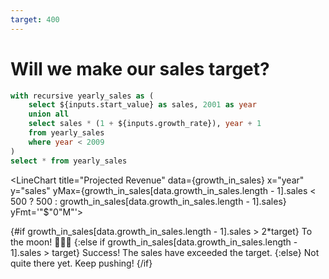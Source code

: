 ```yaml
---
target: 400
---
```


# Will we make our sales target?

<Dropdown name=growth_rate title="Growth Rate">
    <DropdownOption value="0.05" valueLabel="5%"/>
    <DropdownOption value="0.1" valueLabel="10%"/>
    <DropdownOption value="0.15" valueLabel="15%"/>
    <DropdownOption value="0.2" valueLabel="20%"/>
</Dropdown>

<Dropdown name=start_value title="Start Value">
    <DropdownOption value="100" valueLabel="100"/>
    <DropdownOption value="200" valueLabel="200"/>
    <DropdownOption value="300" valueLabel="300"/>
    <DropdownOption value="400" valueLabel="400"/>
</Dropdown>

```sql growth_in_sales
with recursive yearly_sales as (
    select ${inputs.start_value} as sales, 2001 as year
    union all
    select sales * (1 + ${inputs.growth_rate}), year + 1
    from yearly_sales
    where year < 2009
)
select * from yearly_sales
```

<LineChart title="Projected Revenue" data={growth_in_sales} x="year" y="sales" yMax={growth_in_sales[data.growth_in_sales.length - 1].sales < 500 ? 500 : growth_in_sales[data.growth_in_sales.length - 1].sales} yFmt='"$"0"M"'>
  <ReferenceLine y={target} label=Target />
</LineChart>

{#if growth_in_sales[data.growth_in_sales.length - 1].sales > 2*target}
  <Alert status=success>
    To the moon! 🚀🚀🚀
  </Alert>
{:else if growth_in_sales[data.growth_in_sales.length - 1].sales > target}
  <Alert status=success>
    Success! The sales have exceeded the target.
  </Alert>
{:else}
  <Alert status=warning>
    Not quite there yet. Keep pushing!
  </Alert>
{/if}
